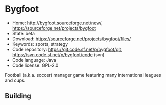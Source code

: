 # Bygfoot

- Home: http://bygfoot.sourceforge.net/new/, https://sourceforge.net/projects/bygfoot
- State: beta
- Download: https://sourceforge.net/projects/bygfoot/files/
- Keywords: sports, strategy
- Code repository: https://git.code.sf.net/p/bygfoot/git, https://svn.code.sf.net/p/bygfoot/code (svn)
- Code language: Java
- Code license: GPL-2.0

Football (a.k.a. soccer) manager game featuring many international leagues and cups.

## Building
